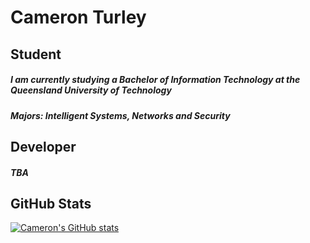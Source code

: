 # Cameron Turley
## **Student**
##### I am currently studying a Bachelor of Information Technology at the Queensland University of Technology
##### **Majors:** Intelligent Systems, Networks and Security


## **Developer**
##### TBA

## GitHub Stats
[![Cameron's GitHub stats](https://github-readme-stats.vercel.app/api?username=cameron-turley)](https://github.com/anuraghazra/github-readme-stats)

